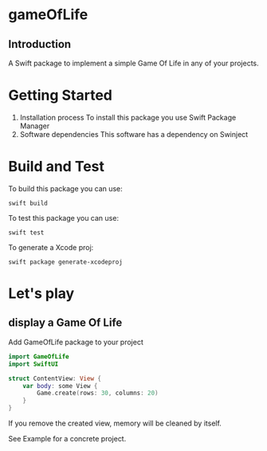 # gameOfLife

## Introduction 
A Swift package to implement a simple Game Of Life in any of your projects.

# Getting Started
1.    Installation process
To install this package you use Swift Package Manager
2.    Software dependencies
This software has a dependency on Swinject

# Build and Test

To build this package you can use:

```
swift build
```

To test this package you can use:

```
swift test
```

To generate a Xcode proj:

```
swift package generate-xcodeproj
```

# Let's play
## display a Game Of Life
Add GameOfLife package to your project
```swift
import GameOfLife
import SwiftUI

struct ContentView: View {
    var body: some View {
        Game.create(rows: 30, columns: 20)
    }
}
```
If you remove the created view, memory will be cleaned by itself.

See Example for a concrete project.

